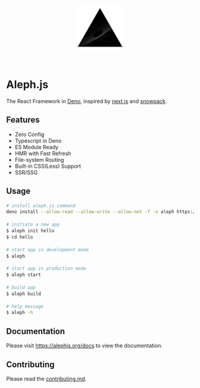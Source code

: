 <div align="center">
    <br/>
    <br/>
    <img src="./examples/hello-world/public/logo.png" width="120" height="120" />
    <br/>
    <br/>
    <br/>
</div>

# Aleph.js
The React Framework in [Deno](https://deno.land), inspired by [next.js](https://nextjs.org) and [snowpack](https://www.snowpack.dev).

## Features
- Zero Config
- Typescript in Deno
- ES Module Ready
- HMR with Fast Refresh
- File-system Routing
- Built-in CSS(Less) Support
- SSR/SSG

## Usage
```bash
# install aleph.js command
deno install --allow-read --allow-write --allow-net -f -n aleph https://deno.land/x/aleph/cli.ts

# initiate a new app
$ aleph init hello
$ cd hello

# start app in development mode
$ aleph

# start app in production mode
$ aleph start

# build app
$ aleph build

# help message
$ aleph -h
```

## Documentation
Please visit https://alephjs.org/docs to view the documentation.

## Contributing
Please read the [contributing.md](CONTRIBUTING.md).
